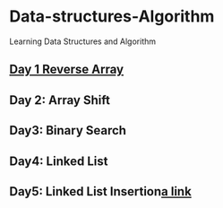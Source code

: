 #  Data-structures-Algorithm
 Learning Data Structures and Algorithm

## [Day 1 Reverse Array](https://github.com/jun383914/Data-Structure-and-algorithm/blob/master/ReverseArray/ReverseArray/Readme.md)
## Day 2: Array Shift
## Day3: Binary Search
## Day4: Linked List
## Day5: Linked List Insertion[a link](https://github.com/user/repo/blob/branch/other_file.md)
